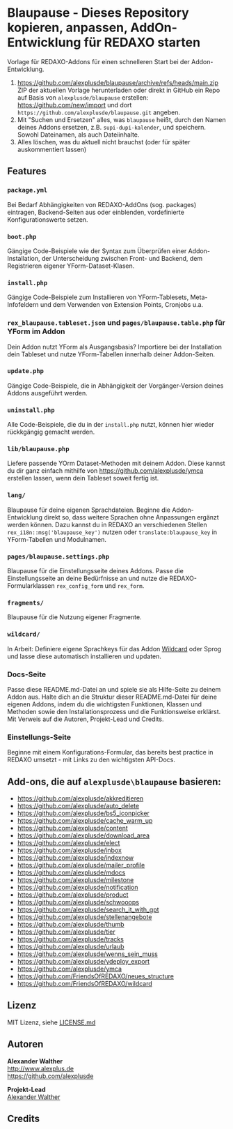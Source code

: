 # Blaupause - Dieses Repository kopieren, anpassen, AddOn-Entwicklung für REDAXO starten

Vorlage für REDAXO-Addons für einen schnelleren Start bei der Addon-Entwicklung.

1. <https://github.com/alexplusde/blaupause/archive/refs/heads/main.zip> ZIP der aktuellen Vorlage herunterladen oder direkt in GitHub ein Repo auf Basis von `alexplusde/blaupause` erstellen: <https://github.com/new/import> und dort `https://github.com/alexplusde/blaupause.git` angeben.
2. Mit "Suchen und Ersetzen" alles, was `blaupause` heißt, durch den Namen deines Addons ersetzen, z.B. `supi-dupi-kalender`, und speichern. Sowohl Dateinamen, als auch Dateiinhalte.
3. Alles löschen, was du aktuell nicht brauchst (oder für später auskommentiert lassen)

## Features

### `package.yml`

Bei Bedarf Abhängigkeiten von REDAXO-AddOns (sog. packages) eintragen, Backend-Seiten aus oder einblenden, vordefinierte Konfigurationswerte setzen.

### `boot.php`

Gängige Code-Beispiele wie der Syntax zum Überprüfen einer Addon-Installation, der Unterscheidung zwischen Front- und Backend, dem Registrieren eigener YForm-Dataset-Klasen.

### `install.php`

Gängige Code-Beispiele zum Installieren von YForm-Tablesets, Meta-Infofeldern und dem Verwenden von Extension Points, Cronjobs u.a.

### `rex_blaupause.tableset.json` und `pages/blaupause.table.php` für YForm im Addon

Dein Addon nutzt YForm als Ausgangsbasis? Importiere bei der Installation dein Tableset und nutze YForm-Tabellen innerhalb deiner Addon-Seiten.

### `update.php`

Gängige Code-Beispiele, die in Abhängigkeit der Vorgänger-Version deines Addons ausgeführt werden.

### `uninstall.php`

Alle Code-Beispiele, die du in der `install.php` nutzt, können hier wieder rückkgängig gemacht werden.

### `lib/blaupause.php`

Liefere passende YOrm Dataset-Methoden mit deinem Addon. Diese kannst du dir ganz einfach mithilfe von <https://github.com/alexplusde/ymca> erstellen lassen, wenn dein Tableset soweit fertig ist.

### `lang/`

Blaupause für deine eigenen Sprachdateien. Beginne die Addon-Entwicklung direkt so, dass weitere Sprachen ohne Anpassungen ergänzt werden können. Dazu kannst du in REDAXO an verschiedenen Stellen `rex_i18n::msg('blaupause_key')` nutzen oder `translate:blaupause_key` in YForm-Tabellen und Modulnamen.

### `pages/blaupause.settings.php`

Blaupause für die Einstellungsseite deines Addons. Passe die Einstellungsseite an deine Bedürfnisse an und nutze die REDAXO-Formularklassen `rex_config_form` und `rex_form`.

### `fragments/`

Blaupause für die Nutzung eigener Fragmente.

### `wildcard/`

In Arbeit: Definiere eigene Sprachkeys für das Addon [Wildcard](https://github.com/alexplusde/wildcard) oder Sprog und lasse diese automatisch installieren und updaten.

### Docs-Seite

Passe diese README.md-Datei an und spiele sie als Hilfe-Seite zu deinem Addon aus. Halte dich an die Struktur dieser README.md-Datei für deine eigenen Addons, indem du die wichtigsten Funktionen, Klassen und Methoden sowie den Installationsprozess und die Funktionsweise erklärst. Mit Verweis auf die Autoren, Projekt-Lead und Credits.

### Einstellungs-Seite

Beginne mit einem Konfigurations-Formular, das bereits best practice in REDAXO umsetzt - mit Links zu den wichtigsten API-Docs.

## Add-ons, die auf `alexplusde\blaupause` basieren:

* <https://github.com/alexplusde/akkreditieren>
* <https://github.com/alexplusde/auto_delete>
* <https://github.com/alexplusde/bs5_iconpicker>
* <https://github.com/alexplusde/cache_warm_up>
* <https://github.com/alexplusde/content>
* <https://github.com/alexplusde/download_area>
* <https://github.com/alexplusde/elect>
* <https://github.com/alexplusde/inbox>
* <https://github.com/alexplusde/indexnow>
* <https://github.com/alexplusde/mailer_profile>
* <https://github.com/alexplusde/mdocs>
* <https://github.com/alexplusde/milestone>
* <https://github.com/alexplusde/notification>
* <https://github.com/alexplusde/product>
* <https://github.com/alexplusde/schwooops>
* <https://github.com/alexplusde/search_it_with_gpt>
* <https://github.com/alexplusde/stellenangebote>
* <https://github.com/alexplusde/thumb>
* <https://github.com/alexplusde/tier>
* <https://github.com/alexplusde/tracks>
* <https://github.com/alexplusde/urlaub>
* <https://github.com/alexplusde/wenns_sein_muss>
* <https://github.com/alexplusde/ydeploy_export>
* <https://github.com/alexplusde/ymca>
* <https://github.com/FriendsOfREDAXO/neues_structure>
* <https://github.com/FriendsOfREDAXO/wildcard>

## Lizenz

MIT Lizenz, siehe [LICENSE.md](https://github.com/alexplusde/blaupause/blob/master/LICENSE.md)  

## Autoren

**Alexander Walther**  
<http://www.alexplus.de>  
<https://github.com/alexplusde>  

**Projekt-Lead**  
[Alexander Walther](https://github.com/alexplusde)

## Credits
